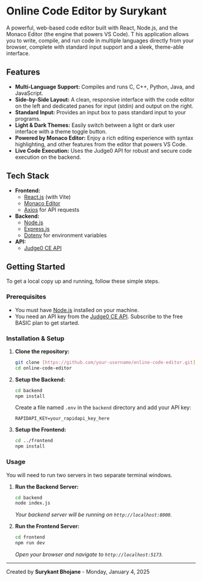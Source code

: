 # Online Code Editor by Surykant

A powerful, web-based code editor built with React, Node.js, and the Monaco Editor (the engine that powers VS Code). T
his application allows you to write, compile, and run code in multiple languages directly from your browser, complete with standard input support and a sleek, theme-able interface.

## Features

- **Multi-Language Support:** Compiles and runs C, C++, Python, Java, and JavaScript.
- **Side-by-Side Layout:** A clean, responsive interface with the code editor on the left and dedicated panes for input (stdin) and output on the right.
- **Standard Input:** Provides an input box to pass standard input to your programs.
- **Light & Dark Themes:** Easily switch between a light or dark user interface with a theme toggle button.
- **Powered by Monaco Editor:** Enjoy a rich editing experience with syntax highlighting, and other features from the editor that powers VS Code.
- **Live Code Execution:** Uses the Judge0 API for robust and secure code execution on the backend.

## Tech Stack

- **Frontend:**
  - [React.js](https://reactjs.org/) (with Vite)
  - [Monaco Editor](https://microsoft.github.io/monaco-editor/)
  - [Axios](https://axios-http.com/) for API requests
- **Backend:**
  - [Node.js](https://nodejs.org/)
  - [Express.js](https://expressjs.com/)
  - [Dotenv](https://www.npmjs.com/package/dotenv) for environment variables
- **API:**
  - [Judge0 CE API](https://rapidapi.com/judge0-official/api/judge0-ce)

## Getting Started

To get a local copy up and running, follow these simple steps.

### Prerequisites

- You must have [Node.js](https://nodejs.org/) installed on your machine.
- You need an API key from the [Judge0 CE API](https://rapidapi.com/judge0-official/api/judge0-ce). Subscribe to the free BASIC plan to get started.

### Installation & Setup

1.  **Clone the repository:**
    ```sh
    git clone [https://github.com/your-username/online-code-editor.git](https://github.com/your-username/online-code-editor.git)
    cd online-code-editor
    ```

2.  **Setup the Backend:**
    ```sh
    cd backend
    npm install
    ```
    Create a file named `.env` in the `backend` directory and add your API key:
    ```
    RAPIDAPI_KEY=your_rapidapi_key_here
    ```

3.  **Setup the Frontend:**
    ```sh
    cd ../frontend
    npm install
    ```

### Usage

You will need to run two servers in two separate terminal windows.

1.  **Run the Backend Server:**
    ```sh
    cd backend
    node index.js
    ```
    *Your backend server will be running on `http://localhost:8000`.*

2.  **Run the Frontend Server:**
    ```sh
    cd frontend
    npm run dev
    ```
    *Open your browser and navigate to `http://localhost:5173`.*

---

Created by **Surykant Bhojane** - Monday, January 4, 2025


